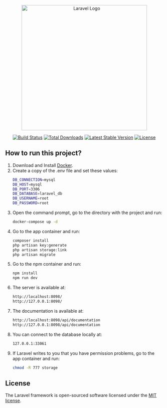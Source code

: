 <p align="center"><a href="https://laravel.com" target="_blank"><img src="https://raw.githubusercontent.com/laravel/art/master/logo-lockup/5%20SVG/2%20CMYK/1%20Full%20Color/laravel-logolockup-cmyk-red.svg" width="400" alt="Laravel Logo"></a></p>

<p align="center">
<a href="https://github.com/laravel/framework/actions"><img src="https://github.com/laravel/framework/workflows/tests/badge.svg" alt="Build Status"></a>
<a href="https://packagist.org/packages/laravel/framework"><img src="https://img.shields.io/packagist/dt/laravel/framework" alt="Total Downloads"></a>
<a href="https://packagist.org/packages/laravel/framework"><img src="https://img.shields.io/packagist/v/laravel/framework" alt="Latest Stable Version"></a>
<a href="https://packagist.org/packages/laravel/framework"><img src="https://img.shields.io/packagist/l/laravel/framework" alt="License"></a>
</p>

## How to run this project?

1. Download and Install [Docker](https://docs.docker.com/engine/install/).
2. Create a copy of the .env file and set these values:
   ```bash
   DB_CONNECTION=mysql
   DB_HOST=mysql
   DB_PORT=3306
   DB_DATABASE=laravel_db
   DB_USERNAME=root
   DB_PASSWORD=root
   ```
3. Open the command prompt, go to the directory with the project and run:
   ```bash
   docker-compose up -d
   ```
4. Go to the app container and run:
   ```bash
   composer install
   php artisan key:generate
   php artisan storage:link
   php artisan migrate
   ```
5. Go to the npm container and run:
   ```bash
   npm install
   npm run dev
   ```
6. The server is available at:
   ```bash
   http://localhost:8098/
   http://127.0.0.1:8098/
   ```
7. The documentation is available at:
   ```bash
   http://localhost:8098/api/documentation
   http://127.0.0.1:8098/api/documentation
   ```
8. You can connect to the database locally at:
   ```bash
   127.0.0.1:33061
   ```
9. If Laravel writes to you that you have permission problems, go to the app container and run:
   ```bash
   chmod -R 777 storage
   ```

## License

The Laravel framework is open-sourced software licensed under the [MIT license](https://opensource.org/licenses/MIT).
